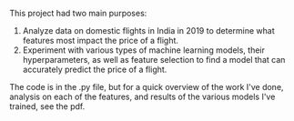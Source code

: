 This project had two main purposes: 

1. Analyze data on domestic flights in India in 2019 to determine what features most impact the price of a flight. 
2. Experiment with various types of machine learning models, their hyperparameters, as well as feature selection to find a model that can accurately predict the price of a flight.

The code is in the .py file, but for a quick overview of the work I've done, analysis on each of the features, and results of the various models I've trained, see the pdf.  
